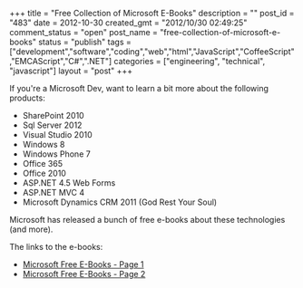 +++
title = "Free Collection of Microsoft E-Books"
description = ""
post_id = "483"
date = 2012-10-30
created_gmt = "2012/10/30 02:49:25"
comment_status = "open"
post_name = "free-collection-of-microsoft-e-books"
status = "publish"
tags = ["development","software","coding","web","html","JavaScript","CoffeeScript","EMCAScript","C#",".NET"]
categories = ["engineering", "technical", "javascript"]
layout = "post"
+++

If you're a Microsoft Dev, want to learn a bit more about the following products:

  * SharePoint 2010
  * Sql Server 2012
  * Visual Studio 2010
  * Windows 8
  * Windows Phone 7
  * Office 365
  * Office 2010
  * ASP.NET 4.5 Web Forms
  * ASP.NET MVC 4
  * Microsoft Dynamics CRM 2011 (God Rest Your Soul)

Microsoft has released a bunch of free e-books about these technologies (and more).

The links to the e-books:

 * [Microsoft Free E-Books - Page 1](http://blogs.msdn.com/b/mssmallbiz/archive/2012/07/27/large-collection-of-free-microsoft-ebooks-for-you-including-sharepoint-visual-studio-windows-phone-windows-8-office-365-office-2010-sql-server-2012-azure-and-more.aspx)
 * [Microsoft Free E-Books - Page 2](http://blogs.msdn.com/b/mssmallbiz/archive/2012/07/30/another-large-collection-of-free-microsoft-ebooks-and-resource-kits-for-you-including-sharepoint-2013-office-2013-office-365-duet-2-0-azure-cloud-windows-phone-lync-dynamics-crm-and-more.aspx?wa=wsignin1.0)
